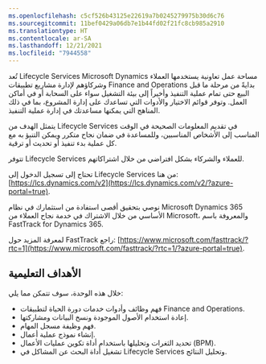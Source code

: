 ```yaml
---
ms.openlocfilehash: c5cf526b43125e22619a7b0245279975b30d6c76
ms.sourcegitcommit: 11bef0429a06db7e1b44fd02f21fc8cb985a2910
ms.translationtype: HT
ms.contentlocale: ar-SA
ms.lasthandoff: 12/21/2021
ms.locfileid: "7944558"
---
```


تُعد Lifecycle Services Microsoft Dynamics مساحة عمل تعاونية يستخدمها العملاء وشركاؤهم لإدارة مشاريع تطبيقات Finance and Operations بدايةً من مرحلة ما قبل البيع حتى تمام عملية التنفيذ وأخيراً إلى بيئة التشغيل سواء على السحابة أو في أماكن العمل. وتوفر قوائم الاختيار والأدوات التي تساعدك على إدارة المشروع، بما في ذلك المناهج التي يمكنها مساعدتك في إدارة عملية التنفيذ. 

يتمثل الهدف من Lifecycle Services في تقديم المعلومات الصحيحة في الوقت المناسب إلى الأشخاص المناسبين، وللمساعدة في ضمان نجاح متكرر ويمكن التنبؤ به مع كل عملية بدء تنفيذ أو تحديث أو ترقية. 

تتوفر Lifecycle Services للعملاء والشركاء بشكل افتراضي من خلال اشتراكاتهم.
 
تحتاج إلى تسجيل الدخول إلى Lifecycle Services من هنا: [https://lcs.dynamics.com/v2](https://lcs.dynamics.com/v2/?azure-portal=true).

نوصي بتحقيق أقصى استفادة من استثمارك في نظام Microsoft Dynamics 365 الأساسي من خلال الاشتراك في خدمة نجاح العملاء من Microsoft، والمعروفة باسم FastTrack for Dynamics 365. 

لمعرفة المزيد حول FastTrack راجع: [https://www.microsoft.com/fasttrack/?rtc=1](https://www.microsoft.com/fasttrack/?rtc=1/?azure-portal=true).

## <a name="learning-objectives"></a>الأهداف التعليمية

خلال هذه الوحدة، سوف تتمكن مما يلي:

- فهم وظائف وأدوات خدمات دورة الحياة لتطبيقات Finance and Operations.
- إعادة استخدام الأصول الموجودة ونسخ البيانات ومشاركتها.
- فهم وظيفة مسجل المهام.
- إنشاء نموذج عملية أعمال.
- تحديد الثغرات وتحليلها باستخدام أداة تكوين عمليات الأعمال (BPM).
- تشغيل أداة البحث عن المشاكل في Lifecycle Services وتحليل النتائج.
